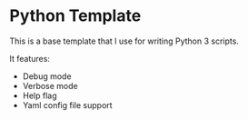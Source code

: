# Python Template

This is a base template that I use for writing Python 3 scripts.
 
It features:
- Debug mode
- Verbose mode
- Help flag
- Yaml config file support
